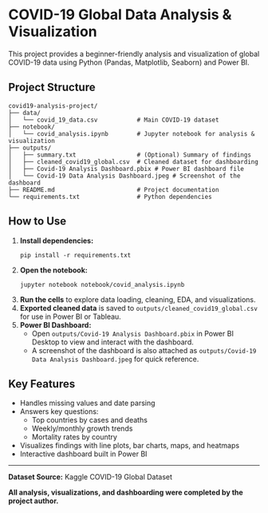 # COVID-19 Global Data Analysis & Visualization

This project provides a beginner-friendly analysis and visualization of global COVID-19 data using Python (Pandas, Matplotlib, Seaborn) and Power BI.

## Project Structure

```
covid19-analysis-project/
├── data/
│   └── covid_19_data.csv           # Main COVID-19 dataset
├── notebook/
│   └── covid_analysis.ipynb        # Jupyter notebook for analysis & visualization
├── outputs/
│   ├── summary.txt                 # (Optional) Summary of findings
│   ├── cleaned_covid19_global.csv  # Cleaned dataset for dashboarding
│   ├── Covid-19 Analysis Dashboard.pbix # Power BI dashboard file
│   └── Covid-19 Data Analysis Dashboard.jpeg # Screenshot of the dashboard
├── README.md                       # Project documentation
└── requirements.txt                # Python dependencies
```

## How to Use

1. **Install dependencies:**
   ```
   pip install -r requirements.txt
   ```
2. **Open the notebook:**
   ```
   jupyter notebook notebook/covid_analysis.ipynb
   ```
3. **Run the cells** to explore data loading, cleaning, EDA, and visualizations.
4. **Exported cleaned data** is saved to `outputs/cleaned_covid19_global.csv` for use in Power BI or Tableau.
5. **Power BI Dashboard:**
   - Open `outputs/Covid-19 Analysis Dashboard.pbix` in Power BI Desktop to view and interact with the dashboard.
   - A screenshot of the dashboard is also attached as `outputs/Covid-19 Data Analysis Dashboard.jpeg` for quick reference.

## Key Features
- Handles missing values and date parsing
- Answers key questions:
  - Top countries by cases and deaths
  - Weekly/monthly growth trends
  - Mortality rates by country
- Visualizes findings with line plots, bar charts, maps, and heatmaps
- Interactive dashboard built in Power BI

---
**Dataset Source:** Kaggle COVID-19 Global Dataset

**All analysis, visualizations, and dashboarding were completed by the project author.** 
